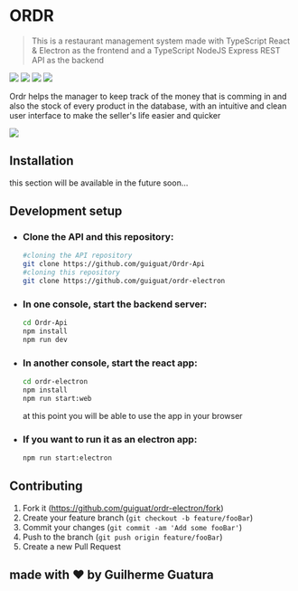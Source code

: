 # ORDR
> This is a restaurant management system made with TypeScript React & Electron as the frontend and a TypeScript NodeJS Express REST API as the backend

![](https://img.shields.io/badge/React-v^16.13.1-blue)
![](https://img.shields.io/badge/Firebase-Auth-orange)
![](https://img.shields.io/badge/Electron-v^9.0.4-blue)
![](https://img.shields.io/badge/Bootstrap-v4.5-purple)

Ordr helps the manager to keep track of the money that is comming in and also the stock of every product in the database, with an intuitive and clean user interface to make the seller's life easier and quicker

![](header.png)

## Installation

this section will be available in the future soon...

## Development setup

- ### Clone the API and this repository:

    ```sh
    #cloning the API repository
    git clone https://github.com/guiguat/Ordr-Api
    #cloning this repository 
    git clone https://github.com/guiguat/ordr-electron
    ```
- ### In one console, start the backend server:

    ```sh
    cd Ordr-Api 
    npm install
    npm run dev
    ```
- ### In another console, start the react app:

    ```sh
    cd ordr-electron
    npm install
    npm run start:web
    ```
    at this point you will be able to use the app in your browser

- ### If you want to run it as an electron app:

    ```sh
    npm run start:electron
    ```

## Contributing

1. Fork it (<https://github.com/guiguat/ordr-electron/fork>)
2. Create your feature branch (`git checkout -b feature/fooBar`)
3. Commit your changes (`git commit -am 'Add some fooBar'`)
4. Push to the branch (`git push origin feature/fooBar`)
5. Create a new Pull Request

## made with ♥ by Guilherme Guatura